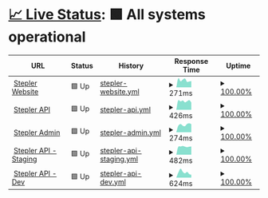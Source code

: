 # [📈 Live Status](<[https://upptime.github.io/upptime](https://steplerapp.github.io/stepler-status/)>): <!--live status--> **🟩 All systems operational**

<!--start: status pages-->
<!-- This summary is generated by Upptime (https://github.com/upptime/upptime) -->
<!-- Do not edit this manually, your changes will be overwritten -->
<!-- prettier-ignore -->
| URL | Status | History | Response Time | Uptime |
| --- | ------ | ------- | ------------- | ------ |
| <img alt="" src="https://icons.duckduckgo.com/ip3/www.steplerapp.com.ico" height="13"> [Stepler Website](https://www.steplerapp.com) | 🟩 Up | [stepler-website.yml](https://github.com/steplerapp/stepler-status/commits/HEAD/history/stepler-website.yml) | <details><summary><img alt="Response time graph" src="./graphs/stepler-website/response-time-week.png" height="20"> 271ms</summary><br><a href="https://steplerapp.github.io/stepler-status/history/stepler-website"><img alt="Response time 359" src="https://img.shields.io/endpoint?url=https%3A%2F%2Fraw.githubusercontent.com%2Fsteplerapp%2Fstepler-status%2FHEAD%2Fapi%2Fstepler-website%2Fresponse-time.json"></a><br><a href="https://steplerapp.github.io/stepler-status/history/stepler-website"><img alt="24-hour response time 322" src="https://img.shields.io/endpoint?url=https%3A%2F%2Fraw.githubusercontent.com%2Fsteplerapp%2Fstepler-status%2FHEAD%2Fapi%2Fstepler-website%2Fresponse-time-day.json"></a><br><a href="https://steplerapp.github.io/stepler-status/history/stepler-website"><img alt="7-day response time 271" src="https://img.shields.io/endpoint?url=https%3A%2F%2Fraw.githubusercontent.com%2Fsteplerapp%2Fstepler-status%2FHEAD%2Fapi%2Fstepler-website%2Fresponse-time-week.json"></a><br><a href="https://steplerapp.github.io/stepler-status/history/stepler-website"><img alt="30-day response time 314" src="https://img.shields.io/endpoint?url=https%3A%2F%2Fraw.githubusercontent.com%2Fsteplerapp%2Fstepler-status%2FHEAD%2Fapi%2Fstepler-website%2Fresponse-time-month.json"></a><br><a href="https://steplerapp.github.io/stepler-status/history/stepler-website"><img alt="1-year response time 347" src="https://img.shields.io/endpoint?url=https%3A%2F%2Fraw.githubusercontent.com%2Fsteplerapp%2Fstepler-status%2FHEAD%2Fapi%2Fstepler-website%2Fresponse-time-year.json"></a></details> | <details><summary><a href="https://steplerapp.github.io/stepler-status/history/stepler-website">100.00%</a></summary><a href="https://steplerapp.github.io/stepler-status/history/stepler-website"><img alt="All-time uptime 99.99%" src="https://img.shields.io/endpoint?url=https%3A%2F%2Fraw.githubusercontent.com%2Fsteplerapp%2Fstepler-status%2FHEAD%2Fapi%2Fstepler-website%2Fuptime.json"></a><br><a href="https://steplerapp.github.io/stepler-status/history/stepler-website"><img alt="24-hour uptime 100.00%" src="https://img.shields.io/endpoint?url=https%3A%2F%2Fraw.githubusercontent.com%2Fsteplerapp%2Fstepler-status%2FHEAD%2Fapi%2Fstepler-website%2Fuptime-day.json"></a><br><a href="https://steplerapp.github.io/stepler-status/history/stepler-website"><img alt="7-day uptime 100.00%" src="https://img.shields.io/endpoint?url=https%3A%2F%2Fraw.githubusercontent.com%2Fsteplerapp%2Fstepler-status%2FHEAD%2Fapi%2Fstepler-website%2Fuptime-week.json"></a><br><a href="https://steplerapp.github.io/stepler-status/history/stepler-website"><img alt="30-day uptime 100.00%" src="https://img.shields.io/endpoint?url=https%3A%2F%2Fraw.githubusercontent.com%2Fsteplerapp%2Fstepler-status%2FHEAD%2Fapi%2Fstepler-website%2Fuptime-month.json"></a><br><a href="https://steplerapp.github.io/stepler-status/history/stepler-website"><img alt="1-year uptime 99.99%" src="https://img.shields.io/endpoint?url=https%3A%2F%2Fraw.githubusercontent.com%2Fsteplerapp%2Fstepler-status%2FHEAD%2Fapi%2Fstepler-website%2Fuptime-year.json"></a></details>
| <img alt="" src="https://icons.duckduckgo.com/ip3/api.stepler.io.ico" height="13"> [Stepler API](https://api.stepler.io/v3/health) | 🟩 Up | [stepler-api.yml](https://github.com/steplerapp/stepler-status/commits/HEAD/history/stepler-api.yml) | <details><summary><img alt="Response time graph" src="./graphs/stepler-api/response-time-week.png" height="20"> 426ms</summary><br><a href="https://steplerapp.github.io/stepler-status/history/stepler-api"><img alt="Response time 452" src="https://img.shields.io/endpoint?url=https%3A%2F%2Fraw.githubusercontent.com%2Fsteplerapp%2Fstepler-status%2FHEAD%2Fapi%2Fstepler-api%2Fresponse-time.json"></a><br><a href="https://steplerapp.github.io/stepler-status/history/stepler-api"><img alt="24-hour response time 493" src="https://img.shields.io/endpoint?url=https%3A%2F%2Fraw.githubusercontent.com%2Fsteplerapp%2Fstepler-status%2FHEAD%2Fapi%2Fstepler-api%2Fresponse-time-day.json"></a><br><a href="https://steplerapp.github.io/stepler-status/history/stepler-api"><img alt="7-day response time 426" src="https://img.shields.io/endpoint?url=https%3A%2F%2Fraw.githubusercontent.com%2Fsteplerapp%2Fstepler-status%2FHEAD%2Fapi%2Fstepler-api%2Fresponse-time-week.json"></a><br><a href="https://steplerapp.github.io/stepler-status/history/stepler-api"><img alt="30-day response time 479" src="https://img.shields.io/endpoint?url=https%3A%2F%2Fraw.githubusercontent.com%2Fsteplerapp%2Fstepler-status%2FHEAD%2Fapi%2Fstepler-api%2Fresponse-time-month.json"></a><br><a href="https://steplerapp.github.io/stepler-status/history/stepler-api"><img alt="1-year response time 459" src="https://img.shields.io/endpoint?url=https%3A%2F%2Fraw.githubusercontent.com%2Fsteplerapp%2Fstepler-status%2FHEAD%2Fapi%2Fstepler-api%2Fresponse-time-year.json"></a></details> | <details><summary><a href="https://steplerapp.github.io/stepler-status/history/stepler-api">100.00%</a></summary><a href="https://steplerapp.github.io/stepler-status/history/stepler-api"><img alt="All-time uptime 99.99%" src="https://img.shields.io/endpoint?url=https%3A%2F%2Fraw.githubusercontent.com%2Fsteplerapp%2Fstepler-status%2FHEAD%2Fapi%2Fstepler-api%2Fuptime.json"></a><br><a href="https://steplerapp.github.io/stepler-status/history/stepler-api"><img alt="24-hour uptime 100.00%" src="https://img.shields.io/endpoint?url=https%3A%2F%2Fraw.githubusercontent.com%2Fsteplerapp%2Fstepler-status%2FHEAD%2Fapi%2Fstepler-api%2Fuptime-day.json"></a><br><a href="https://steplerapp.github.io/stepler-status/history/stepler-api"><img alt="7-day uptime 100.00%" src="https://img.shields.io/endpoint?url=https%3A%2F%2Fraw.githubusercontent.com%2Fsteplerapp%2Fstepler-status%2FHEAD%2Fapi%2Fstepler-api%2Fuptime-week.json"></a><br><a href="https://steplerapp.github.io/stepler-status/history/stepler-api"><img alt="30-day uptime 100.00%" src="https://img.shields.io/endpoint?url=https%3A%2F%2Fraw.githubusercontent.com%2Fsteplerapp%2Fstepler-status%2FHEAD%2Fapi%2Fstepler-api%2Fuptime-month.json"></a><br><a href="https://steplerapp.github.io/stepler-status/history/stepler-api"><img alt="1-year uptime 99.99%" src="https://img.shields.io/endpoint?url=https%3A%2F%2Fraw.githubusercontent.com%2Fsteplerapp%2Fstepler-status%2FHEAD%2Fapi%2Fstepler-api%2Fuptime-year.json"></a></details>
| <img alt="" src="https://icons.duckduckgo.com/ip3/admin.stepler.io.ico" height="13"> [Stepler Admin](https://admin.stepler.io/auth/sign-in) | 🟩 Up | [stepler-admin.yml](https://github.com/steplerapp/stepler-status/commits/HEAD/history/stepler-admin.yml) | <details><summary><img alt="Response time graph" src="./graphs/stepler-admin/response-time-week.png" height="20"> 274ms</summary><br><a href="https://steplerapp.github.io/stepler-status/history/stepler-admin"><img alt="Response time 262" src="https://img.shields.io/endpoint?url=https%3A%2F%2Fraw.githubusercontent.com%2Fsteplerapp%2Fstepler-status%2FHEAD%2Fapi%2Fstepler-admin%2Fresponse-time.json"></a><br><a href="https://steplerapp.github.io/stepler-status/history/stepler-admin"><img alt="24-hour response time 108" src="https://img.shields.io/endpoint?url=https%3A%2F%2Fraw.githubusercontent.com%2Fsteplerapp%2Fstepler-status%2FHEAD%2Fapi%2Fstepler-admin%2Fresponse-time-day.json"></a><br><a href="https://steplerapp.github.io/stepler-status/history/stepler-admin"><img alt="7-day response time 274" src="https://img.shields.io/endpoint?url=https%3A%2F%2Fraw.githubusercontent.com%2Fsteplerapp%2Fstepler-status%2FHEAD%2Fapi%2Fstepler-admin%2Fresponse-time-week.json"></a><br><a href="https://steplerapp.github.io/stepler-status/history/stepler-admin"><img alt="30-day response time 233" src="https://img.shields.io/endpoint?url=https%3A%2F%2Fraw.githubusercontent.com%2Fsteplerapp%2Fstepler-status%2FHEAD%2Fapi%2Fstepler-admin%2Fresponse-time-month.json"></a><br><a href="https://steplerapp.github.io/stepler-status/history/stepler-admin"><img alt="1-year response time 229" src="https://img.shields.io/endpoint?url=https%3A%2F%2Fraw.githubusercontent.com%2Fsteplerapp%2Fstepler-status%2FHEAD%2Fapi%2Fstepler-admin%2Fresponse-time-year.json"></a></details> | <details><summary><a href="https://steplerapp.github.io/stepler-status/history/stepler-admin">100.00%</a></summary><a href="https://steplerapp.github.io/stepler-status/history/stepler-admin"><img alt="All-time uptime 99.99%" src="https://img.shields.io/endpoint?url=https%3A%2F%2Fraw.githubusercontent.com%2Fsteplerapp%2Fstepler-status%2FHEAD%2Fapi%2Fstepler-admin%2Fuptime.json"></a><br><a href="https://steplerapp.github.io/stepler-status/history/stepler-admin"><img alt="24-hour uptime 100.00%" src="https://img.shields.io/endpoint?url=https%3A%2F%2Fraw.githubusercontent.com%2Fsteplerapp%2Fstepler-status%2FHEAD%2Fapi%2Fstepler-admin%2Fuptime-day.json"></a><br><a href="https://steplerapp.github.io/stepler-status/history/stepler-admin"><img alt="7-day uptime 100.00%" src="https://img.shields.io/endpoint?url=https%3A%2F%2Fraw.githubusercontent.com%2Fsteplerapp%2Fstepler-status%2FHEAD%2Fapi%2Fstepler-admin%2Fuptime-week.json"></a><br><a href="https://steplerapp.github.io/stepler-status/history/stepler-admin"><img alt="30-day uptime 100.00%" src="https://img.shields.io/endpoint?url=https%3A%2F%2Fraw.githubusercontent.com%2Fsteplerapp%2Fstepler-status%2FHEAD%2Fapi%2Fstepler-admin%2Fuptime-month.json"></a><br><a href="https://steplerapp.github.io/stepler-status/history/stepler-admin"><img alt="1-year uptime 99.99%" src="https://img.shields.io/endpoint?url=https%3A%2F%2Fraw.githubusercontent.com%2Fsteplerapp%2Fstepler-status%2FHEAD%2Fapi%2Fstepler-admin%2Fuptime-year.json"></a></details>
| <img alt="" src="https://icons.duckduckgo.com/ip3/api.staging-stepler.io.ico" height="13"> [Stepler API - Staging](https://api.staging-stepler.io/v3/health) | 🟩 Up | [stepler-api-staging.yml](https://github.com/steplerapp/stepler-status/commits/HEAD/history/stepler-api-staging.yml) | <details><summary><img alt="Response time graph" src="./graphs/stepler-api-staging/response-time-week.png" height="20"> 482ms</summary><br><a href="https://steplerapp.github.io/stepler-status/history/stepler-api-staging"><img alt="Response time 463" src="https://img.shields.io/endpoint?url=https%3A%2F%2Fraw.githubusercontent.com%2Fsteplerapp%2Fstepler-status%2FHEAD%2Fapi%2Fstepler-api-staging%2Fresponse-time.json"></a><br><a href="https://steplerapp.github.io/stepler-status/history/stepler-api-staging"><img alt="24-hour response time 490" src="https://img.shields.io/endpoint?url=https%3A%2F%2Fraw.githubusercontent.com%2Fsteplerapp%2Fstepler-status%2FHEAD%2Fapi%2Fstepler-api-staging%2Fresponse-time-day.json"></a><br><a href="https://steplerapp.github.io/stepler-status/history/stepler-api-staging"><img alt="7-day response time 482" src="https://img.shields.io/endpoint?url=https%3A%2F%2Fraw.githubusercontent.com%2Fsteplerapp%2Fstepler-status%2FHEAD%2Fapi%2Fstepler-api-staging%2Fresponse-time-week.json"></a><br><a href="https://steplerapp.github.io/stepler-status/history/stepler-api-staging"><img alt="30-day response time 483" src="https://img.shields.io/endpoint?url=https%3A%2F%2Fraw.githubusercontent.com%2Fsteplerapp%2Fstepler-status%2FHEAD%2Fapi%2Fstepler-api-staging%2Fresponse-time-month.json"></a><br><a href="https://steplerapp.github.io/stepler-status/history/stepler-api-staging"><img alt="1-year response time 475" src="https://img.shields.io/endpoint?url=https%3A%2F%2Fraw.githubusercontent.com%2Fsteplerapp%2Fstepler-status%2FHEAD%2Fapi%2Fstepler-api-staging%2Fresponse-time-year.json"></a></details> | <details><summary><a href="https://steplerapp.github.io/stepler-status/history/stepler-api-staging">100.00%</a></summary><a href="https://steplerapp.github.io/stepler-status/history/stepler-api-staging"><img alt="All-time uptime 94.19%" src="https://img.shields.io/endpoint?url=https%3A%2F%2Fraw.githubusercontent.com%2Fsteplerapp%2Fstepler-status%2FHEAD%2Fapi%2Fstepler-api-staging%2Fuptime.json"></a><br><a href="https://steplerapp.github.io/stepler-status/history/stepler-api-staging"><img alt="24-hour uptime 100.00%" src="https://img.shields.io/endpoint?url=https%3A%2F%2Fraw.githubusercontent.com%2Fsteplerapp%2Fstepler-status%2FHEAD%2Fapi%2Fstepler-api-staging%2Fuptime-day.json"></a><br><a href="https://steplerapp.github.io/stepler-status/history/stepler-api-staging"><img alt="7-day uptime 100.00%" src="https://img.shields.io/endpoint?url=https%3A%2F%2Fraw.githubusercontent.com%2Fsteplerapp%2Fstepler-status%2FHEAD%2Fapi%2Fstepler-api-staging%2Fuptime-week.json"></a><br><a href="https://steplerapp.github.io/stepler-status/history/stepler-api-staging"><img alt="30-day uptime 100.00%" src="https://img.shields.io/endpoint?url=https%3A%2F%2Fraw.githubusercontent.com%2Fsteplerapp%2Fstepler-status%2FHEAD%2Fapi%2Fstepler-api-staging%2Fuptime-month.json"></a><br><a href="https://steplerapp.github.io/stepler-status/history/stepler-api-staging"><img alt="1-year uptime 99.96%" src="https://img.shields.io/endpoint?url=https%3A%2F%2Fraw.githubusercontent.com%2Fsteplerapp%2Fstepler-status%2FHEAD%2Fapi%2Fstepler-api-staging%2Fuptime-year.json"></a></details>
| <img alt="" src="https://icons.duckduckgo.com/ip3/api.dev-stepler.io.ico" height="13"> [Stepler API - Dev](https://api.dev-stepler.io/v3/health) | 🟩 Up | [stepler-api-dev.yml](https://github.com/steplerapp/stepler-status/commits/HEAD/history/stepler-api-dev.yml) | <details><summary><img alt="Response time graph" src="./graphs/stepler-api-dev/response-time-week.png" height="20"> 624ms</summary><br><a href="https://steplerapp.github.io/stepler-status/history/stepler-api-dev"><img alt="Response time 479" src="https://img.shields.io/endpoint?url=https%3A%2F%2Fraw.githubusercontent.com%2Fsteplerapp%2Fstepler-status%2FHEAD%2Fapi%2Fstepler-api-dev%2Fresponse-time.json"></a><br><a href="https://steplerapp.github.io/stepler-status/history/stepler-api-dev"><img alt="24-hour response time 703" src="https://img.shields.io/endpoint?url=https%3A%2F%2Fraw.githubusercontent.com%2Fsteplerapp%2Fstepler-status%2FHEAD%2Fapi%2Fstepler-api-dev%2Fresponse-time-day.json"></a><br><a href="https://steplerapp.github.io/stepler-status/history/stepler-api-dev"><img alt="7-day response time 624" src="https://img.shields.io/endpoint?url=https%3A%2F%2Fraw.githubusercontent.com%2Fsteplerapp%2Fstepler-status%2FHEAD%2Fapi%2Fstepler-api-dev%2Fresponse-time-week.json"></a><br><a href="https://steplerapp.github.io/stepler-status/history/stepler-api-dev"><img alt="30-day response time 507" src="https://img.shields.io/endpoint?url=https%3A%2F%2Fraw.githubusercontent.com%2Fsteplerapp%2Fstepler-status%2FHEAD%2Fapi%2Fstepler-api-dev%2Fresponse-time-month.json"></a><br><a href="https://steplerapp.github.io/stepler-status/history/stepler-api-dev"><img alt="1-year response time 504" src="https://img.shields.io/endpoint?url=https%3A%2F%2Fraw.githubusercontent.com%2Fsteplerapp%2Fstepler-status%2FHEAD%2Fapi%2Fstepler-api-dev%2Fresponse-time-year.json"></a></details> | <details><summary><a href="https://steplerapp.github.io/stepler-status/history/stepler-api-dev">100.00%</a></summary><a href="https://steplerapp.github.io/stepler-status/history/stepler-api-dev"><img alt="All-time uptime 89.43%" src="https://img.shields.io/endpoint?url=https%3A%2F%2Fraw.githubusercontent.com%2Fsteplerapp%2Fstepler-status%2FHEAD%2Fapi%2Fstepler-api-dev%2Fuptime.json"></a><br><a href="https://steplerapp.github.io/stepler-status/history/stepler-api-dev"><img alt="24-hour uptime 100.00%" src="https://img.shields.io/endpoint?url=https%3A%2F%2Fraw.githubusercontent.com%2Fsteplerapp%2Fstepler-status%2FHEAD%2Fapi%2Fstepler-api-dev%2Fuptime-day.json"></a><br><a href="https://steplerapp.github.io/stepler-status/history/stepler-api-dev"><img alt="7-day uptime 100.00%" src="https://img.shields.io/endpoint?url=https%3A%2F%2Fraw.githubusercontent.com%2Fsteplerapp%2Fstepler-status%2FHEAD%2Fapi%2Fstepler-api-dev%2Fuptime-week.json"></a><br><a href="https://steplerapp.github.io/stepler-status/history/stepler-api-dev"><img alt="30-day uptime 100.00%" src="https://img.shields.io/endpoint?url=https%3A%2F%2Fraw.githubusercontent.com%2Fsteplerapp%2Fstepler-status%2FHEAD%2Fapi%2Fstepler-api-dev%2Fuptime-month.json"></a><br><a href="https://steplerapp.github.io/stepler-status/history/stepler-api-dev"><img alt="1-year uptime 99.75%" src="https://img.shields.io/endpoint?url=https%3A%2F%2Fraw.githubusercontent.com%2Fsteplerapp%2Fstepler-status%2FHEAD%2Fapi%2Fstepler-api-dev%2Fuptime-year.json"></a></details>

<!--end: status pages-->
